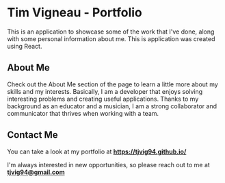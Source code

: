 # Tim Vigneau - Portfolio

This is an application to showcase some of the work that I've done, along with some personal information about me. This is application was created using React.

## About Me

Check out the About Me section of the page to learn a little more about my skills and my interests. Basically, I am a developer that enjoys solving interesting problems and creating useful applications. Thanks to my background as an educator and a musician, I am a strong collaborator and communicator that thrives when working with a team.

## Contact Me

You can take a look at my portfolio at **https://tjvig94.github.io/**

I'm always interested in new opportunities, so please reach out to me at **tjvig94@gmail.com**
